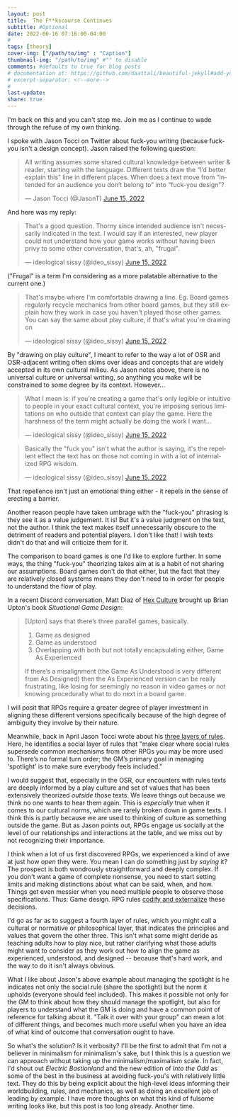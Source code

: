 ```yaml
---
layout: post
title:  The F**kscourse Continues
subtitle: #Optional
date: 2022-06-16 07:16:00-04:00
#
tags: [theory]
cover-img: ["/path/to/img" : "Caption"]
thumbnail-img: "/path/to/img" #"" to disable
comments: #defaults to true for blog posts
# documentation at: https://github.com/daattali/beautiful-jekyll#add-your-own-content
# excerpt-separator: <!--more-->
#
last-update: 
share: true
---
```

I'm back on this and you can't stop me. Join me as I continue to wade through the refuse of my own thinking.

I spoke with Jason Tocci on Twitter about fuck-you writing (because fuck-you isn't a design concept). Jason raised the following question:

<blockquote class="twitter-tweet" data-conversation="none"><p lang="en" dir="ltr">All writing assumes some shared cultural knowledge between writer &amp; reader, starting with the language. Different texts draw the “I’d better explain this” line in different places. When does a text move from “intended for an audience you don’t belong to” into “fuck-you design”?</p>&mdash; Jason Tocci (@JasonT) <a href="https://twitter.com/JasonT/status/1537110683434852356?ref_src=twsrc%5Etfw">June 15, 2022</a></blockquote> <script async src="https://platform.twitter.com/widgets.js" charset="utf-8"></script>

And here was my reply:

<blockquote class="twitter-tweet" data-conversation="none" data-dnt="true"><p lang="en" dir="ltr">That&#39;s a good question. Thorny since intended audience isn&#39;t necessarily indicated in the text. I would say if an interested, new player could not understand how your game works without having been privy to some other conversation, that&#39;s, ah, &quot;frugal&quot;.</p>&mdash; ideological sissy (@ideo_sissy) <a href="https://twitter.com/ideo_sissy/status/1537119003092602881?ref_src=twsrc%5Etfw">June 15, 2022</a></blockquote> <script async src="https://platform.twitter.com/widgets.js" charset="utf-8"></script>

("Frugal" is a term I'm considering as a more palatable alternative to the current one.)

<blockquote class="twitter-tweet" data-conversation="none" data-dnt="true"><p lang="en" dir="ltr">That&#39;s maybe where I&#39;m comfortable drawing a line. Eg. Board games regularly recycle mechanics from other board games, but they still explain how they work in case you haven&#39;t played those other games. You can say the same about play culture, if that&#39;s what you&#39;re drawing on</p>&mdash; ideological sissy (@ideo_sissy) <a href="https://twitter.com/ideo_sissy/status/1537119732100472834?ref_src=twsrc%5Etfw">June 15, 2022</a></blockquote> <script async src="https://platform.twitter.com/widgets.js" charset="utf-8"></script>

By "drawing on play culture", I meant to refer to the way a lot of OSR and OSR-adjacent writing often skims over ideas and concepts that are widely accepted in its own cultural milieu. As Jason notes above, there is no universal culture or universal writing, so anything you make will be constrained to some degree by its context. However...

<blockquote class="twitter-tweet" data-conversation="none" data-dnt="true"><p lang="en" dir="ltr">What I mean is: if you&#39;re creating a game that&#39;s only legible or intuitive to people in your exact cultural context, you&#39;re imposing serious limitations on who outside that context can play the game. Here the harshness of the term might actually be doing the work I want...</p>&mdash; ideological sissy (@ideo_sissy) <a href="https://twitter.com/ideo_sissy/status/1537120610156953601?ref_src=twsrc%5Etfw">June 15, 2022</a></blockquote> <script async src="https://platform.twitter.com/widgets.js" charset="utf-8"></script>

<blockquote class="twitter-tweet" data-conversation="none" data-dnt="true"><p lang="en" dir="ltr">Basically the &quot;fuck you&quot; isn&#39;t what the author is saying, it&#39;s the repellent effect the text has on those not coming in with a lot of internalized RPG wisdom.</p>&mdash; ideological sissy (@ideo_sissy) <a href="https://twitter.com/ideo_sissy/status/1537120961622851584?ref_src=twsrc%5Etfw">June 15, 2022</a></blockquote> <script async src="https://platform.twitter.com/widgets.js" charset="utf-8"></script>

That repellence isn't just an emotional thing either - it repels in the sense of erecting a barrier. 

Another reason people have taken umbrage with the "fuck-you" phrasing is they see it as a value judgement. It is! But it's a value judgment on the text, not the author. I think the text makes itself unnecessarily obscure to the detriment of readers and potential players. I don't like that! I wish texts didn't do that and will criticize them for it.

The comparison to board games is one I'd like to explore further. In some ways, the thing "fuck-you" theorizing takes aim at is a habit of not sharing our assumptions. Board games don't do that either, but the fact that they are relatively closed systems means they don't need to in order for people to understand the flow of play.

In a recent Discord conversation, Matt Diaz of [Hex Culture](https://hexculture.com/) brought up Brian Upton's book *Situational Game Design*:

> \[Upton\] says that there’s three parallel games, basically.
>1. Game as designed
>2. Game as understood  
>3. Overlapping with both but not totally encapsulating either, Game As Experienced
> 
> If there’s a misalignment (the Game As Understood is very different from As Designed) then the As Experienced version can be really frustrating, like losing for seemingly no reason in video games or not knowing procedurally what to do next in a board game.

I will posit that RPGs require a greater degree of player investment in aligning these different versions specifically because of the high degree of ambiguity they involve by their nature.

Meanwhile, back in April Jason Tocci wrote about his [three layers of rules](https://pretendo.games/2022/04/15/three-layers-of-rpg-rules/). Here, he identifies a social layer of rules that "make clear where social rules supersede common mechanisms from other RPGs you may be more used to. There’s no formal turn order; the GM’s primary goal in managing 'spotlight' is to make sure everybody feels included."

I would suggest that, especially in the OSR, our encounters with rules texts are deeply informed by a play culture and set of values that has been extensively theorized _outside_ those texts. We leave things out because we think no one wants to hear them again. This is _especially_ true when it comes to our cultural norms, which are rarely broken down in game texts. I think this is partly because we are used to thinking of culture as something outside the game. 
But as Jason points out, RPGs engage us socially at the level of our relationships and interactions at the table, and we miss out by not recognizing their importance.

I think when a lot of us first discovered RPGs, we experienced a kind of awe at just how _open_ they were. You mean I can _do_ something just by _saying_ it? The prospect is both wondrously straightforward and deeply complex. If you don't want a game of complete nonsense, you need to start setting limits and making distinctions about what can be said, when, and how. Things get even messier when you need multiple people to observe those specifications. Thus: Game design. RPG rules [codify and externalize](https://www.necropraxis.com/2022/05/31/towards-objective-prosthetics/) these decisions.

I'd go as far as to suggest a fourth layer of rules, which you might call a cultural or normative or philosophical layer, that indicates the principles and values that govern the other three. This isn't what some might deride as teaching adults how to play nice, but rather clarifying what those adults might want to consider as they work out how to align the game as experienced, understood, and designed -- because that's hard work, and the way to do it isn't always obvious.

What I like about Jason's above example about managing the spotlight is he indicates not only the social rule (share the spotlight) but the norm it upholds (everyone should feel included). This makes it possible not only for the GM to think about how they should manage the spotlight, but also for players to understand what the GM is doing and have a common point of reference for talking about it. "Talk it over with your group" can mean a lot of different things, and becomes much more useful when you have an idea of what kind of outcome that conversation ought to have.

So what's the solution? Is it verbosity? I'll be the first to admit that I'm not a believer in minimalism for minimalism's sake, but I think this is a question we can approach without taking up the minimalism/maximalism scale. In fact, I'd shout out _Electric Bastionland_ and the new edition of _Into the Odd_ as some of the best in the business at avoiding fuck-you's with relatively little text. They do this by being explicit about the high-level ideas informing their worldbuilding, rules, and mechanics, as well as doing an excellent job of leading by example. I have more thoughts on what this kind of fulsome writing looks like, but this post is too long already. Another time.